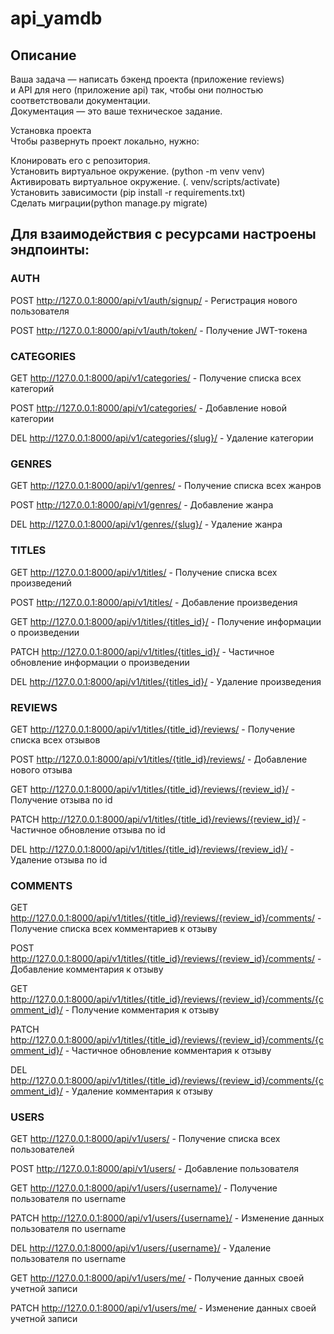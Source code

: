 # api_yamdb
  
## Описание  
Ваша задача — написать бэкенд проекта (приложение reviews)  
и API для него (приложение api) так, чтобы они полностью соответствовали документации.  
Документация — это ваше техническое задание.  
  
Установка проекта  
Чтобы развернуть проект локально, нужно:  
  
Клонировать его с репозитория.  
Установить виртуальное окружение. (python -m venv venv)  
Активировать виртуальное окружение. (. venv/scripts/activate)  
Установить зависимости (pip install -r requirements.txt)  
Сделать миграции(python manage.py migrate)  
  
## Для взаимодействия с ресурсами настроены эндпоинты:  
  
### AUTH  
  
POST http://127.0.0.1:8000/api/v1/auth/signup/ - Регистрация нового пользователя  
  
POST http://127.0.0.1:8000/api/v1/auth/token/ - Получение JWT-токена  
  
### CATEGORIES  
  
GET http://127.0.0.1:8000/api/v1/categories/ - Получение списка всех категорий  
  
POST http://127.0.0.1:8000/api/v1/categories/ - Добавление новой категории  
  
DEL http://127.0.0.1:8000/api/v1/categories/{slug}/ - Удаление категории  
  
### GENRES
  
GET http://127.0.0.1:8000/api/v1/genres/ - Получение списка всех жанров  
  
POST http://127.0.0.1:8000/api/v1/genres/ - Добавление жанра  
  
DEL http://127.0.0.1:8000/api/v1/genres/{slug}/ - Удаление жанра  
  
### TITLES  
  
GET http://127.0.0.1:8000/api/v1/titles/ - Получение списка всех произведений  
  
POST http://127.0.0.1:8000/api/v1/titles/ - Добавление произведения  
  
GET http://127.0.0.1:8000/api/v1/titles/{titles_id}/ - Получение информации о произведении  
  
PATCH http://127.0.0.1:8000/api/v1/titles/{titles_id}/ - Частичное обновление информации о произведении  
  
DEL http://127.0.0.1:8000/api/v1/titles/{titles_id}/ - Удаление произведения  
  
### REVIEWS  
  
GET http://127.0.0.1:8000/api/v1/titles/{title_id}/reviews/ - Получение списка всех отзывов  
  
POST http://127.0.0.1:8000/api/v1/titles/{title_id}/reviews/ - Добавление нового отзыва  
  
GET http://127.0.0.1:8000/api/v1/titles/{title_id}/reviews/{review_id}/ - Получение отзыва по id  
  
PATCH http://127.0.0.1:8000/api/v1/titles/{title_id}/reviews/{review_id}/ - Частичное обновление отзыва по id  
  
DEL http://127.0.0.1:8000/api/v1/titles/{title_id}/reviews/{review_id}/ - Удаление отзыва по id  
  
### COMMENTS  
  
GET http://127.0.0.1:8000/api/v1/titles/{title_id}/reviews/{review_id}/comments/ - Получение списка всех комментариев к отзыву  
  
POST http://127.0.0.1:8000/api/v1/titles/{title_id}/reviews/{review_id}/comments/ - Добавление комментария к отзыву  
  
GET http://127.0.0.1:8000/api/v1/titles/{title_id}/reviews/{review_id}/comments/{comment_id}/ - Получение комментария к отзыву  
  
PATCH http://127.0.0.1:8000/api/v1/titles/{title_id}/reviews/{review_id}/comments/{comment_id}/ - Частичное обновление комментария к отзыву  
  
DEL http://127.0.0.1:8000/api/v1/titles/{title_id}/reviews/{review_id}/comments/{comment_id}/ - Удаление комментария к отзыву  
  
### USERS  
  
GET http://127.0.0.1:8000/api/v1/users/ - Получение списка всех пользователей  
  
POST http://127.0.0.1:8000/api/v1/users/ - Добавление пользователя  
  
GET http://127.0.0.1:8000/api/v1/users/{username}/ - Получение пользователя по username  
  
PATCH http://127.0.0.1:8000/api/v1/users/{username}/ - Изменение данных пользователя по username  
  
DEL http://127.0.0.1:8000/api/v1/users/{username}/ - Удаление пользователя по username  
  
GET http://127.0.0.1:8000/api/v1/users/me/ - Получение данных своей учетной записи  
  
PATCH http://127.0.0.1:8000/api/v1/users/me/ - Изменение данных своей учетной записи  
